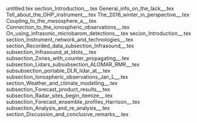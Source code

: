 untitled.tex
section_Introduction__.tex
General_info_on_the_lack__.tex
Tell_about_the_OHP_instrument__.tex
The_2016_winter_in_perspective__.tex
Coupling_to_the_mesosphere_a__.tex
Connection_to_the_ionospheric_observations__.tex
On_using_infrasonic_microbarom_detections__.tex
secion_Introduction__.tex
section_Instrument_network_and_technologies__.tex
section_Recorded_data_subsection_Infrasound__.tex
subsection_Infrasound_at_ldots__.tex
subsection_Zones_with_counter_propagating__.tex
subsection_Lidars_subsubsection_ALOMAR_RMR__.tex
subsubsection_portable_DLR_lidar_at__.tex
subsection_Ionospheric_observations_Jan_L__.tex
section_Weather_and_climate_modelling__.tex
subsection_Forecast_product_results__.tex
subsection_Radar_sites_begin_itemize__.tex
subsection_Forecast_ensemble_profiles_Harrison__.tex
subsection_Analysis_and_re_analysis__.tex
section_Discussion_and_conclusive_remarks__.tex
